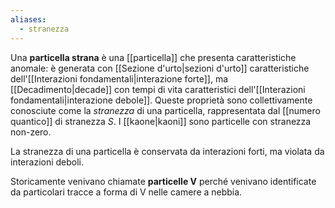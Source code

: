 ```yaml
---
aliases:
  - stranezza
---
```

Una **particella strana** è una [[particella]] che presenta caratteristiche anomale: è generata con [[Sezione d'urto|sezioni d'urto]] caratteristiche dell'[[Interazioni fondamentali|interazione forte]], ma [[Decadimento|decade]] con tempi di vita caratteristici dell'[[Interazioni fondamentali|interazione debole]]. Queste proprietà sono collettivamente conosciute come la *stranezza* di una particella, rappresentata dal [[numero quantico]] di stranezza $S$. I [[kaone|kaoni]] sono particelle con stranezza non-zero.

La stranezza di una particella è conservata da interazioni forti, ma violata da interazioni deboli.

Storicamente venivano chiamate **particelle V** perché venivano identificate da particolari tracce a forma di V nelle camere a nebbia.